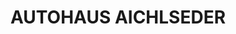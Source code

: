 ---
title: "AUTOHAUS AICHLSEDER"
url: /klagenfurt-am-woerthersee/autohaus-aichlseder/
shop: Autohaus
---